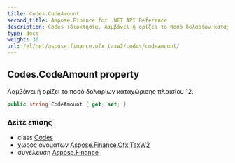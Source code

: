 ```yaml
---
title: Codes.CodeAmount
second_title: Aspose.Finance for .NET API Reference
description: Codes ιδιοκτησία. Λαμβάνει ή ορίζει το ποσό δολαρίων καταχώρισης πλαισίου 12.
type: docs
weight: 30
url: /el/net/aspose.finance.ofx.taxw2/codes/codeamount/
---
```

## Codes.CodeAmount property

Λαμβάνει ή ορίζει το ποσό δολαρίων καταχώρισης πλαισίου 12.

```csharp
public string CodeAmount { get; set; }
```

### Δείτε επίσης

* class [Codes](../)
* χώρος ονομάτων [Aspose.Finance.Ofx.TaxW2](../../codes/)
* συνέλευση [Aspose.Finance](../../../)


